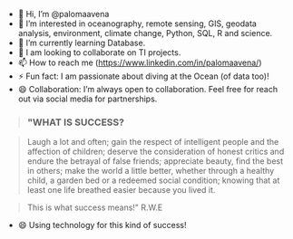 - 👋 Hi, I’m @palomaavena
- 👀 I’m interested in oceanography, remote sensing, GIS, geodata analysis, environment, climate change, Python, SQL, R and science.
- 🌱 I’m currently learning Database.
- 💞️ I am looking to collaborate on TI projects.
- 📫 How to reach me (https://www.linkedin.com/in/palomaavena/)
- ⚡ Fun fact: I am passionate about diving at the Ocean (of data too)!
- 😄 Collaboration: I’m always open to collaboration. Feel free for reach out via social media for partnerships.


> ### "WHAT IS SUCCESS?

> Laugh a lot and often; gain the respect of intelligent people and the affection of children;
> deserve the consideration of honest critics and endure the betrayal of false friends;
> appreciate beauty, find the best in others;
> make the world a little better, whether through a healthy child, a garden bed or a redeemed social condition;
> knowing that at least one life breathed easier because you lived it.

> This is what success means!" R.W.E

- 😄 Using technology for this kind of success!


<!---
palomaavena/palomaavena is a ✨ special ✨ repository because its `README.md` (this file) appears on your GitHub profile.
You can click the Preview link to take a look at your changes.
--->

